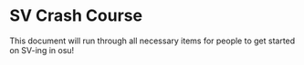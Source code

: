 # SV Crash Course
This document will run through all necessary items for people to get started on SV-ing in osu!

